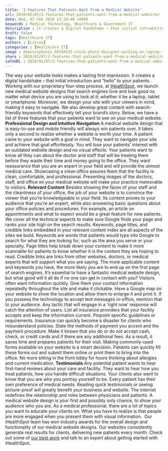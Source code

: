 ```yaml
---
title: '3 Features That Patients Want From a Medical Website'
url: 2018/02/07/3-features-that-patients-want-from-a-medical-website/
date: Wed, 07 Feb 2018 23:29:48 +0000
keywords : Medical Technology, Healthcare & Government IT
description : It creates a digital handshake – that initial introduction and “hello” to your patients. Working with our proprietary four-step process, at iHealthSpot, we launch new medical website designs that search engines love and look good no matter what device you are using to look at it.
draft: false
tags: [Healthcare IT]
authors : [citrus]
categories : [Healthcare IT]
image : depositphotos_60104315-stock-photo-designer-working-on-laptop-1023x500.jpg
share : 2018/02/07/3-features-that-patients-want-from-a-medical-website/
safeURL : 2018/02/07/3-features-that-patients-want-from-a-medical-website/
---
```


The way your website looks makes a lasting first impression. It creates a digital handshake – that initial introduction and “hello” to your patients. Working with our proprietary four-step process, at [iHealthSpot](https://www.ihealthspot.com/CustomMedicalWebDesign), we launch new medical website designs that search engines love and look good no matter what device you are using to look at it; whether it be a laptop, tablet or smartphone. Moreover, we design your site with your viewers in mind, making it easy to navigate. We also develop great content with search-friendly keywords that effectively tell your brand’s story. Below, we have a list of three features that your patients want to see on your medical website. **Professional Design and Intuitive Navigation** A medical website design that is easy-to-use and mobile friendly will always win patients over. It takes only a second to realize whether a website is worth your time. A patient came to your website with a goal in mind. They want to navigate your site and achieve that goal effortlessly. You will lose your patients’ interest with an outdated website design and no visual effects. Your patients want to know all they can about the doctor and staff that will be treating them before they waste their time and money going to the office. They want reassurance that you are an expert in your field and will provide the utmost medical care. Showcasing a clean office assures them that the facility is clean, comfortable, and professional. Presenting images of the doctors, staff, and office on your medical website will make your practice memorable to visitors. **Relevant Content** Besides showing the faces of your staff and the cleanliness of your office, the job of your website is to convince the viewer that you’re knowledgeable in your field. Its content proves to your audience that you’re an expert, while also answering basic questions about your office policies and procedures. For example, an article on appointments and what to expect would be a great feature for new patients. We cover all the technical aspects to make sure Google finds your page and ranks your site high on the search results. Keywords, page titles, and credible links embedded in your relevant content index are all aspects of the sites we build. Keywords are words that patients would type into Google to search for what they are looking for, such as the area you serve or your specialty. Page titles help break down your content to make it more scannable for patients to know whether it is the content they are hoping to read. Credible links are links from other websites, doctors, or medical experts that will support what you are saying. The more applicable content and keywords you have, the more likely you are to end up on the first page of search engines. It’s essential to have a fantastic medical website design, but what good will it all do if no one can get in contact with you? Visitors often want information quickly. Give them your contact information repeatedly throughout the site and make it clickable. Have a Google map on your website to show the location and allow them to enlarge it and print it. If you possess the technology to accept text messages in-office, mention that to your audience. Any tactic that will engage in a ‘right now’ response will catch the attention of users. List all insurance providers that your facility accepts and keep the information current. Pinpoint specific guidelines or requirements. Insurance can quickly become a disaster for clients who misunderstand policies. State the methods of payment you accent and the payment procedure. Make it known that you do or do not accept cash, check, or credit cards and if there are any additional fees. As a result, it saves time and prepares patients for their visit. Making commonly-used forms available on your website is a smart decision. Patients can quickly fill these forms out and submit them online or print them to bring into the office. No more sitting in the front lobby for hours thinking about allergies and current medication. **Testimonials** Any potential patient wants to hear first-hand reviews about your care and facility. They want to hear how you treat patients, how you handle difficult situations. Your clients also want to know that you are who you portray yourself to be. Every patient has their own preference of medical needs. Reading quick testimonials or seeing picture-proof will greatly benefit your business and website. The internet redefines the relationship and roles between physicians and patients. A medical website design is your first and possibly only chance, to show your audience who you are. As a medical professional, there are a lot of topics you want to educate your clients on. What you have to realize is that people are more engaged when you present them with visual information.  Our iHealthSpot team has won industry awards for the overall design and functionality of our medical website designs. Our websites consistently generate real results for clients, delivering new patients every month. Check out some of [our best work](https://www.ihealthspot.com/Portfolio.aspx) and talk to an expert about getting started with iHealthSpot.